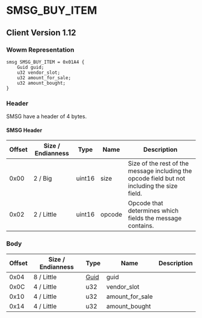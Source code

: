 # SMSG_BUY_ITEM
## Client Version 1.12

### Wowm Representation
```rust,ignore
smsg SMSG_BUY_ITEM = 0x01A4 {
    Guid guid;
    u32 vendor_slot;
    u32 amount_for_sale;
    u32 amount_bought;
}
```
### Header
SMSG have a header of 4 bytes.

#### SMSG Header
| Offset | Size / Endianness | Type   | Name   | Description |
| ------ | ----------------- | ------ | ------ | ----------- |
| 0x00   | 2 / Big           | uint16 | size   | Size of the rest of the message including the opcode field but not including the size field.|
| 0x02   | 2 / Little        | uint16 | opcode | Opcode that determines which fields the message contains.|
### Body
| Offset | Size / Endianness | Type | Name | Description |
| ------ | ----------------- | ---- | ---- | ----------- |
| 0x04 | 8 / Little | [Guid](../spec/packed-guid.md) | guid |  |
| 0x0C | 4 / Little | u32 | vendor_slot |  |
| 0x10 | 4 / Little | u32 | amount_for_sale |  |
| 0x14 | 4 / Little | u32 | amount_bought |  |
